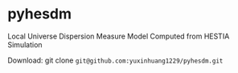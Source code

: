 # pyhesdm
Local Universe Dispersion Measure Model Computed from HESTIA Simulation   

Download: git clone ```git@github.com:yuxinhuang1229/pyhesdm.git```
